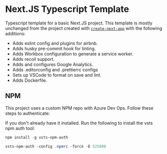 # Next.JS Typescript Template

Typescript template for a basic Next.JS project. This template is mostly unchanged from the project created with [`create-next-app`](https://github.com/vercel/next.js/tree/canary/packages/create-next-app) with the following additions:

- Adds eslint config and plugins for airbnb.
- Adds husky pre-commit hook for linting.
- Adds Workbox configuration to generate a service worker.
- Adds recoil support.
- Adds and configures Google Analytics.
- Adds .editorconfig and .prettierrc configs
- Sets up VSCode to format on save and lint.
- Adds Dockerfile.

## NPM

This project uses a custom NPM repo with Azure Dev Ops. Follow these steps to authenticate:

If you don't already have it installed. Run the following to install the vsts npm auth tool:

```powershell
npm install -g vsts-npm-auth
```

```powershell
vsts-npm-auth -config .npmrc -force -E 525600
```
